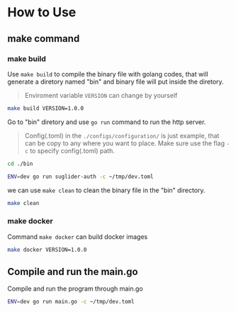 # How to Use

## make command

### make build

Use `make build` to compile the binary file with golang codes, that will generate a diretory named "bin" and binary file will put inside the diretory.

> Enviroment variable `VERSION` can change by yourself

```bash
make build VERSION=1.0.0
```

Go to "bin" diretory and use `go run` command to run the http server.

> Config(.toml) in the `./configs/configuration/` is just example, that can be copy to any where you want to place. Make sure use the flag `-c` to specify config(.toml) path.

```bash
cd ./bin

ENV=dev go run suglider-auth -c ~/tmp/dev.toml
```

we can use `make clean` to clean the binary file in the "bin" directory.
```bash
make clean
```

### make docker

Command `make docker` can build docker images
```bash
make docker VERSION=1.0.0
```

## Compile and run the main.go

Compile and run the program through main.go

```bash
ENV=dev go run main.go -c ~/tmp/dev.toml
```
